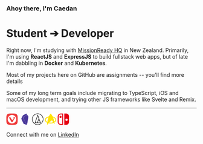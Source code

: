 ### Ahoy there, I'm Caedan

# Student ➔ Developer
Right now, I'm studying with [MissionReady HQ](https://www.missionreadyhq.com) in New Zealand.
Primarily, I'm using **ReactJS** and **ExpressJS** to build fullstack web apps, but of late I'm dabbling in **Docker** and **Kubernetes**.

Most of my projects here on GitHub are assignments -- you'll find more details 

Some of my long term goals include migrating to TypeScript, iOS and macOS development, and trying other JS frameworks like Svelte and Remix.



***

[<img height="30px" src='./assets/vivaldi.svg' />](#)
[<img height="30px" src='./assets/obsidian.svg' />](#)
[<img height="30px" src='./assets/audiotechnica.svg' />](#)
[<img height="30px" src='./assets/startrek.svg' />](#)
[<img height="30px" src='./assets/nintendoswitch.svg' />](#)

Connect with me on [LinkedIn](https://www.linkedin.com/in/caedan/)

[GitHub]: https://www.github.com/CaedanLavender
[LinkedIn]: https://www.linkedin.com/in/caedan/
[Dev.to]: https://www.dev.to/caedan
[#]: #